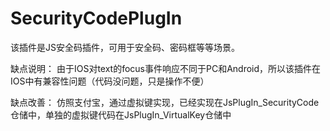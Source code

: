 # SecurityCodePlugIn

该插件是JS安全码插件，可用于安全码、密码框等等场景。


缺点说明：
由于IOS对text的focus事件响应不同于PC和Android，所以该插件在IOS中有兼容性问题（代码没问题，只是操作不便）

缺点改善：
仿照支付宝，通过虚拟键实现，已经实现在JsPlugIn_SecurityCode仓储中，单独的虚拟键代码在JsPlugIn_VirtualKey仓储中
